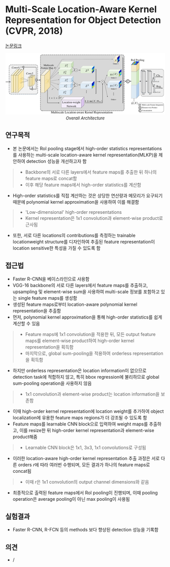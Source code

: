 # Multi-Scale Location-Aware Kernel Representation for Object Detection (CVPR, 2018)

[논문링크](https://openaccess.thecvf.com/content_cvpr_2018/html/Wang_Multi-Scale_Location-Aware_Kernel_CVPR_2018_paper.html)

<p align="center">
    <img width="700" alt='fig1' src="./img/02_36_01.png?raw=true"></br>
    <em><font size=2>Overall Architecture</font></em>
</p>

## 연구목적
- 본 논문에서는 RoI pooling stage에서 high-order statistics representations를 사용하는 multi-scale location-aware kernel representation(MLKP)을 제안하여 detection 성능을 개선하고자 함
> - Backbone의 서로 다른 layers에서 feature maps를 추출한 뒤 하나의 feature maps로 concat함
> - 이후 해당 feature maps에서 high-order statistics를 계산함
- High-order statistics를 직접 계산하는 것은 상당한 연산량과 메모리가 요구되기 때문에 polynomial kernel approximation을 사용하여 이를 해결함
> - 'Low-dimensional' high-order representations
> - Kernel representation은 1x1 convolution과 element-wise product로 근사됨
- 또한, 서로 다른 locations의 contributions를 측정하는 trainable locationweight structure를 디자인하여 추출된 feature representation이 location sensitive한 특성을 가질 수 있도록 함

## 접근법
- Faster R-CNN을 베이스라인으로 사용함
- VGG-16 backbone의 서로 다른 layers에서 feature maps를 추출하고, upsampling 및 element-wise sum을 사용하여 multi-scale 정보를 포함하고 있는 single feature maps를 생성함
- 생성된 feature maps로부터 location-aware polynomial kernel representation을 추출함
- 먼저, polynomial kernel approximation을 통해 high-order statistics를 쉽게 계산할 수 있음
> - Feature maps에 1x1 convolution을 적용한 뒤, 모든 output feature maps를 element-wise product하여 high-order kernel representation을 획득함
> - 마지막으로, global sum-pooling을 적용하여 orderless representation을 획득함
- 하지만 orderless representation은 location information이 없으므로 detection task에 적합하지 않고, 특히 bbox regression에 불리하므로 global sum-pooling operation을 사용하지 않음
> - 1x1 convolution과 element-wise product는 location information을 보존함
- 이때 high-order kernel representation에 location weight를 추가하여 object localization에 유용한 feature maps regions가 더 강조될 수 있도록 함
- Feature maps를 learnable CNN block으로 입력하여 weight maps를 추출하고, 이를 resize한 뒤 high-order kernel representation과 element-wise product해줌
> - Learnable CNN block은 1x1, 3x3, 1x1 convolutions로 구성됨
- 이러한 location-aware high-order kernel representation 추출 과정은 서로 다른 orders $r$에 따라 여러번 수행되며, 모든 결과가 하나의 feature maps로 concat됨
> - 이때 $r$은 1x1 convolution의 output channel dimensions와 같음
- 최종적으로 출력된 feature maps에서 RoI pooling이 진행되며, 이때 pooling operation은 average pooling이 아닌 max pooling이 사용됨

## 실험결과
- Faster R-CNN, R-FCN 등의 methods 보다 향상된 detection 성능을 기록함

## 의견
- / 